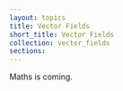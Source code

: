 ```yaml
---
layout: topics
title: Vector Fields
short_title: Vector Fields
collection: vector_fields
sections:
---
```


Maths is coming.
